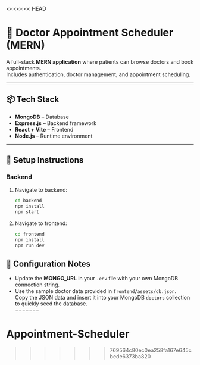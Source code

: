 <<<<<<< HEAD
# 🏥 Doctor Appointment Scheduler (MERN)

A full-stack **MERN application** where patients can browse doctors and book appointments.  
Includes authentication, doctor management, and appointment scheduling.  

---

## 📦 Tech Stack
- **MongoDB** – Database  
- **Express.js** – Backend framework  
- **React + Vite** – Frontend  
- **Node.js** – Runtime environment  

---

## 🚀 Setup Instructions

### Backend
1. Navigate to backend:
   ```sh
   cd backend
   npm install
   npm start
2. Navigate to frontend:
   ```sh
   cd frontend
   npm install
   npm run dev

## 🔧 Configuration Notes

- Update the **MONGO_URL** in your `.env` file with your own MongoDB connection string.  
- Use the sample doctor data provided in `frontend/assets/db.json`.  
  Copy the JSON data and insert it into your MongoDB `doctors` collection to quickly seed the database.  
=======
# Appointment-Scheduler
>>>>>>> 769564c80ec0ea258fa167e645cbede6373ba820
